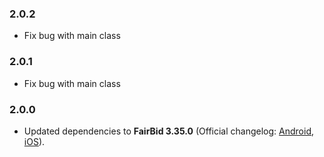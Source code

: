 ### 2.0.2
* Fix bug with main class
### 2.0.1
* Fix bug with main class
### 2.0.0
* Updated dependencies to **FairBid 3.35.0** (Official changelog: [Android](https://developer.fyber.com/hc/en-us/articles/360010205178-FairBid-Android-SDK-Changelog), [iOS](https://developer.fyber.com/hc/en-us/articles/360010021878-FairBid-iOS-SDK-Changelog)).

